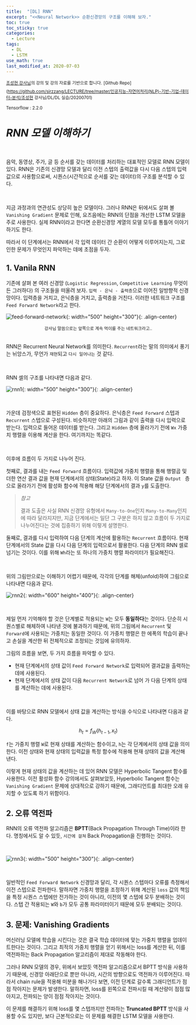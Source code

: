 ```yaml
---
title:  "[DL] RNN"
excerpt: "<<Neural Network>> 순환신경망의 구조를 이해해 보자."
toc: true
toc_sticky: true
categories:
  - Lecture
tags:
  - DL
  - LSTM
use_math: true
last_modified_at: 2020-07-03
---
```




<sup> [조성현 강사님](https://blog.naver.com/chunjein)의 강의 및 강의 자료를 기반으로 합니다.</sup> <sup>[Github Repo](https://github.com/sirzzang/LECTURE/tree/master/인공지능-자연어처리(NLP)-기반-기업-데이터-분석/조성현 강사님/DL/DL 실습/20200701)</sup>

<sup>Tensorflow : 2.2.0</sup>

# _RNN 모델 이해하기_

<br>

 음악, 동영상, 주가, 글 등 순서를 갖는 데이터를 처리하는 대표적인 모델로 RNN 모델이 있다. RNN은 기존의 신경망 모델과 달리 이전 스텝의 출력값을 다시 다음 스텝의 입력값으로 사용함으로써, 시퀀스(시간적으로 순서를 갖는 데이터)의 구조를 분석할 수 있다.

<br>

 지금 과정과의 연관성도 상당히 높은 모델이다. 그러나 RNN은 뒤에서도 살펴 볼 `Vanishing Gradient` 문제로 인해, 요즈음에는 RNN의 단점을 개선한 LSTM 모델을 주로 사용한다. 실제 RNN이라고 한다면 순환신경망 계열의 모델 모두를 통틀어 이야기하기도 한다.

 따라서 이 단계에서는 RNN에서 각 입력 데이터 간 순환이 어떻게 이루어지는지, 그로 인한 문제가 무엇인지 파악하는 데에 초점을 두자.





##  1. Vanila RNN





 기존에 살펴 본 여러 신경망 (`Logistic Regression`, `Competitive Learning` 무엇이든 그러하다) 의 구조들을 떠올려 보자. `입력 - 은닉 - 출력층`으로 이어진 일방향적 신경망이다. 입력층을 거치고, 은닉층을 거치고, 출력층을 거친다. 이러한 네트워크 구조를 `Feed Forward Network`라고 한다. 



![feed-forward-network]({{site.url}}/assets/images/feed-forward.png){: width="500" height="300"}{: .align-center}

<center><sup>강사님 말씀으로는 앞쪽으로 계속 먹이를 주는 네트워크라고..</sup></center>



<br>

 RNN은 Recurrent Neural Network를 의미한다. `Recurrent`라는 말의 의미에서 풍기는 뉘앙스가, 무언가 `재현`되고 `다시 일어나는` 것 같다.

<br>

 RNN 셀의 구조를 나타내면 다음과 같다.



![rnn1]({{site.url}}/assets/images/rnn1.png){: width="500" height="300"}{: .align-center}

<br>

   가운데 검정색으로 표현된 `Hidden` 층이 중요하다. 은닉층은 `Feed Forward` 스텝과 `Recurrent` 스텝으로 구성된다. 비슷하지만 아래의 그림과 같이 출력을 다시 입력으로 받는다. 입력으로 들어온 데이터를 받는다. 그리고 `Hidden` 층에 올라가기 전에 `Wx` 가중치 행렬을 이용해 계산을 한다. 여기까지는 똑같다.

<br>

 이후에 흐름이 두 가지로 나누어 진다.

 첫째로, 결과를 내는 `Feed Forward` 흐름이다. 입력값에 가중치 행렬을 통해 행렬곱 및 더한 연산 결과 값을 현재 단계에서의 상태(State)라고 하자. 이 State 값을 `Output ` 층으로 올라가기 전에 활성화 함수에 적용해 해당 단계에서의 결과 `y`를 도출한다.



> *참고*
>
>  결과 도출은 사실 RNN 신경망 유형에서 `Many-to-One`인지 `Many-to-Many`인지에 따라 달라지지만, 지금 단계에서는 일단 그 구분은 하지 않고 흐름이 두 가지로 나누어진다는 것에 집중하기 위해 이렇게 설명한다.



  둘째로, 결과를 다시 입력하여 다음 단계의 계산에 활용하는 `Recurrent` 흐름이다. 현재 단계에서의 State 값을  다시 다음 단계의 입력으로서 활용한다. 다음 단계의 RNN 셀로 넘기는 것이다. 이를 위해 `Wh`라는 또 하나의 가중치 행렬 파라미터가 필요해진다.

<br>

 위의 그림만으로는 이해하기 어렵기 때문에, 각각의 단계를 해체(unfold)하여 그림으로 나타내면 다음과 같다.

 

![rnn2]({{site.url}}/assets/images/rnn2.png){: width="600" height="400"}{: .align-center}

<br>

 제일 먼저 기억해야 할 것은 단계별로 적용되는 `W`는 모두 **동일하다**는 것이다. 단순히 시퀀스별로 해체하여 나타낸 것에 불과하기 때문에, 위의 그림에서 `Recurrent` 및 `Forward`에 사용되는 가중치는 동일한 것이다. 이 가중치 행렬은 한 에폭의 학습이 끝나고 손실을 계산한 뒤 전체적으로 조정되는 것임에 유의하자.

 그림의 흐름을 보면, 두 가지 흐름을 파악할 수 있다.

* 현재 단계에서의 상태 값이 `Feed Forward Network`로 입력되어 결과값을 출력하는 데에 사용된다.
* 현재 단계에서의 상태 값이 다음 `Recurrent Network`로 넘어 가 다음 단계의 상태를 계산하는 데에 사용된다.

<br>

 이를 바탕으로 RNN 모델에서 상태 값을 계산하는 방식을 수식으로 나타내면 다음과 같다. 




$$
h_t = f_W(h_{t-1}, x_t)
$$


 `f`는 가중치 행렬 `W`로 현재 상태를 계산하는 함수이고, `h`는 각 단계에서의 상태 값을 의미한다. 이전 상태와 현재 상태의 입력값을 특정 함수에 적용해 현재 상태의 값을 계산해 낸다.

 이렇게 현재 상태의 값을 계산하는 데 있어 RNN 모델은 Hyperbolic Tangent 함수를 사용한다. 이전 활성화 함수 강의에서도 살펴보았듯, Hyperbolic Tangent 함수는 `Vanishing Gradient` 문제에 상대적으로 강하기 때문에, 그래디언트를 최대한 오래 유지할 수 있도록 하기 위함이다.





## 2.  오류 역전파



 RNN의 오류 역전파 알고리즘은  **BPTT**(Back Propagation Through Time)이라 한다. 명칭에서도 알 수 있듯, `시간에 걸쳐` Back Propagation을 진행하는 것이다.

<br>

![rnn3]({{site.url}}/assets/images/rnn-bptt.png){: width="500" height="300"}{: .align-center}

<br>

 일반적인 `Feed Forward Network` 신경망과 달리, 각 시퀀스 스텝마다 오류를 측정해서 이전 스텝으로 전파한다. 말하자면 가중치 행렬을 조정하기 위해 계산된 `loss` 값의 책임을 특정 시퀀스 스텝에만 전가하는 것이 아니라, 이전의 몇 스텝에 모두 분배하는 것이다. 스텝 간 적용되는 `W`와 `b`가 모두 공통 파라미터이기 때문에 모두 분배되는 것이다.





## 3. 문제: Vanishing Gradients

 

 머신러닝 모델에 학습을 시킨다는 것은 결국 학습 데이터에 맞는 가중치 행렬을 업데이트한다는 것이다. 그리고 최적의 가중치 행렬을 얻기 위해서는 loss를 계산한 뒤, 이를 역전파하는 Back Propagation 알고리즘이 제대로 작동해야 한다.

 그러나 RNN 모델의 경우, 위에서 보았듯 역전파 알고리즘으로서 BPTT 방식을 사용하기 때문에, 신경망 아래단으로 뿐만 아니라, 시간의 방향으로도 역전파가 이루어진다. 따라서 chain rule을 적용해 미분을 해나가다 보면, 이전 단계로 갈수록 그래디언트가 점점 작아지는 문제가 발생한다. 말하자면, loss를 왼쪽으로 전파시킬 때 계산량이 점점 많아지고, 전파되는 양이 점점 작아지는 것이다.

 이 문제를 해결하기 위해 loss를 몇 스텝까지만 전파하는 **Truncated BPTT** 방식을 사용할 수도 있지만, 보다 근본적으로는 이 문제를 해결한 LSTM 모델을 사용한다.




